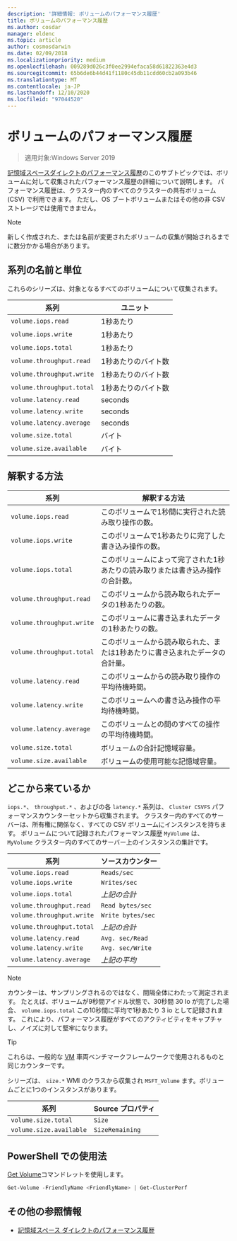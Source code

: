```yaml
---
description: '詳細情報: ボリュームのパフォーマンス履歴'
title: ボリュームのパフォーマンス履歴
ms.author: cosdar
manager: eldenc
ms.topic: article
author: cosmosdarwin
ms.date: 02/09/2018
ms.localizationpriority: medium
ms.openlocfilehash: 009289d026c3f0ee2994efaca58d61822363e4d3
ms.sourcegitcommit: 65b6de6b44d41f1180c45db11cdd60cb2a093b46
ms.translationtype: MT
ms.contentlocale: ja-JP
ms.lasthandoff: 12/10/2020
ms.locfileid: "97044520"
---
```

# <a name="performance-history-for-volumes"></a>ボリュームのパフォーマンス履歴

> 適用対象:Windows Server 2019

[記憶域スペースダイレクトのパフォーマンス履歴](performance-history.md)のこのサブトピックでは、ボリュームに対して収集されたパフォーマンス履歴の詳細について説明します。 パフォーマンス履歴は、クラスター内のすべてのクラスターの共有ボリューム (CSV) で利用できます。 ただし、OS ブートボリュームまたはその他の非 CSV ストレージでは使用できません。

   > [!NOTE]
   > 新しく作成された、または名前が変更されたボリュームの収集が開始されるまでに数分かかる場合があります。

## <a name="series-names-and-units"></a>系列の名前と単位

これらのシリーズは、対象となるすべてのボリュームについて収集されます。

| 系列                    | ユニット             |
|---------------------------|------------------|
| `volume.iops.read`        | 1秒あたり       |
| `volume.iops.write`       | 1秒あたり       |
| `volume.iops.total`       | 1秒あたり       |
| `volume.throughput.read`  | 1秒あたりのバイト数 |
| `volume.throughput.write` | 1秒あたりのバイト数 |
| `volume.throughput.total` | 1秒あたりのバイト数 |
| `volume.latency.read`     | seconds          |
| `volume.latency.write`    | seconds          |
| `volume.latency.average`  | seconds          |
| `volume.size.total`       | バイト            |
| `volume.size.available`   | バイト            |

## <a name="how-to-interpret"></a>解釈する方法

| 系列                    | 解釈する方法                                                              |
|---------------------------|-------------------------------------------------------------------------------|
| `volume.iops.read`        | このボリュームで1秒間に実行された読み取り操作の数。                |
| `volume.iops.write`       | このボリュームで1秒あたりに完了した書き込み操作の数。               |
| `volume.iops.total`       | このボリュームによって完了された1秒あたりの読み取りまたは書き込み操作の合計数。 |
| `volume.throughput.read`  | このボリュームから読み取られたデータの1秒あたりの数。                            |
| `volume.throughput.write` | このボリュームに書き込まれたデータの1秒あたりの数。                           |
| `volume.throughput.total` | このボリュームから読み取られた、または1秒あたりに書き込まれたデータの合計量。        |
| `volume.latency.read`     | このボリュームからの読み取り操作の平均待機時間。                          |
| `volume.latency.write`    | このボリュームへの書き込み操作の平均待機時間。                           |
| `volume.latency.average`  | このボリュームとの間のすべての操作の平均待機時間。                     |
| `volume.size.total`       | ボリュームの合計記憶域容量。                                     |
| `volume.size.available`   | ボリュームの使用可能な記憶域容量。                                 |

## <a name="where-they-come-from"></a>どこから来ているか

`iops.*`、 `throughput.*` 、およびの各 `latency.*` 系列は、 `Cluster CSVFS` パフォーマンスカウンターセットから収集されます。 クラスター内のすべてのサーバーは、所有権に関係なく、すべての CSV ボリュームにインスタンスを持ちます。 ボリュームについて記録されたパフォーマンス履歴 `MyVolume` は、 `MyVolume` クラスター内のすべてのサーバー上のインスタンスの集計です。

| 系列                    | ソースカウンター         |
|---------------------------|------------------------|
| `volume.iops.read`        | `Reads/sec`            |
| `volume.iops.write`       | `Writes/sec`           |
| `volume.iops.total`       | *上記の合計*     |
| `volume.throughput.read`  | `Read bytes/sec`       |
| `volume.throughput.write` | `Write bytes/sec`      |
| `volume.throughput.total` | *上記の合計*     |
| `volume.latency.read`     | `Avg. sec/Read`        |
| `volume.latency.write`    | `Avg. sec/Write`       |
| `volume.latency.average`  | *上記の平均* |

   > [!NOTE]
   > カウンターは、サンプリングされるのではなく、間隔全体にわたって測定されます。 たとえば、ボリュームが9秒間アイドル状態で、30秒間 30 Io が完了した場合、 `volume.iops.total` この10秒間に平均で1秒あたり 3 io として記録されます。 これにより、パフォーマンス履歴がすべてのアクティビティをキャプチャし、ノイズに対して堅牢になります。

   > [!TIP]
   > これらは、一般的な [VM](https://github.com/Microsoft/diskspd/blob/master/Frameworks/VMFleet/watch-cluster.ps1) 車両ベンチマークフレームワークで使用されるものと同じカウンターです。

シリーズは、 `size.*` WMI のクラスから収集され `MSFT_Volume` ます。ボリュームごとに1つのインスタンスがあります。

| 系列                    | Source プロパティ |
|---------------------------|-----------------|
| `volume.size.total`       | `Size`          |
| `volume.size.available`   | `SizeRemaining` |

## <a name="usage-in-powershell"></a>PowerShell での使用法

[Get Volume](/powershell/module/storage/get-volume)コマンドレットを使用します。

```PowerShell
Get-Volume -FriendlyName <FriendlyName> | Get-ClusterPerf
```

## <a name="additional-references"></a>その他の参照情報

- [記憶域スペース ダイレクトのパフォーマンス履歴](performance-history.md)
